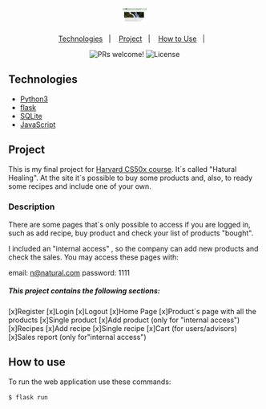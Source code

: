<h1 align="center">
    <img alt="Logo" title="Logo" src="/static/images/siteimage.jpg" style="width:3rem"/>
</h1>

<p align="center">
  <a href="#technologies">Technologies</a>&nbsp;&nbsp;&nbsp;|&nbsp;&nbsp;&nbsp;
  <a href="#-project">Project</a>&nbsp;&nbsp;&nbsp;|&nbsp;&nbsp;&nbsp;
  <a href="#-use">How to Use</a>&nbsp;&nbsp;&nbsp;|&nbsp;&nbsp;&nbsp;
</p>

<p align="center">
 <img src="https://img.shields.io/static/v1?label=PRs&message=welcome&color=8257E5&labelColor=000000" alt="PRs welcome!" />

  <img alt="License" src="https://img.shields.io/static/v1?label=license&message=MIT&color=8257E5&labelColor=000000">
</p>


## Technologies

- [Python3](https://www.python.org/)
- [flask](https://pypi.org/project/Flask/)
- [SQLite](https://www.sqlite.org/index.html)
- [JavaScript](https://www.javascript.com)

## Project
This is my final project for [Harvard CS50x course](https://cs50.harvard.edu/x/2020/). It´s called "Hatural Healing". At the site it´s possible to buy some products and, also, to ready some recipes and include one of your own.

### Description
There are some pages that´s  only possible to access if you are logged in, such as add recipe, buy product and check your list of products "bought".

I included an "internal access" , so the company can add new products and check the sales. You may access these pages with:

email: n@natural.com
password: 1111

##### This project contains the following sections:

[x]Register
[x]Login
[x]Logout
[x]Home Page
[x]Product´s page with all the products
[x]Single product 
[x]Add product (only for "internal access")
[x]Recipes 
[x]Add recipe
[x]Single recipe
[x]Cart (for users/advisors)
[x]Sales report (only for"internal access")
 

## How to use
To run the web application use these commands:
```
$ flask run 
```



